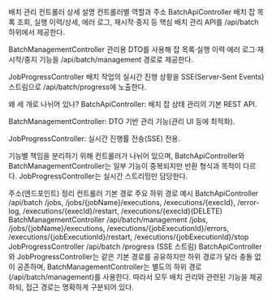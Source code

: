 배치 관리 컨트롤러 상세 설명
컨트롤러별 역할과 주소
BatchApiController
배치 잡 목록 조회, 실행 이력/상세, 에러 로그, 재시작·중지 등 핵심 배치 관리 API를 /api/batch 하위에서 제공한다.

BatchManagementController
관리용 DTO를 사용해 잡 목록·실행 이력·에러 로그·재시작/중지 기능을 /api/batch/management 경로로 제공한다.

JobProgressController
배치 작업의 실시간 진행 상황을 SSE(Server‑Sent Events) 스트림으로 /api/batch/progress에 노출한다.

왜 세 개로 나뉘어 있나?
BatchApiController: 배치 잡 상태 관리의 기본 REST API.

BatchManagementController: DTO 기반 관리 기능(관리 UI 등에 최적화).

JobProgressController: 실시간 진행률 전송(SSE) 전용.

기능별 책임을 분리하기 위해 컨트롤러가 나뉘어 있으며, BatchApiController와 BatchManagementController는 일부 기능이 중복되지만 반환 형식과 목적이 다르다. JobProgressController는 실시간 스트리밍만 담당한다.

주소(엔드포인트) 정리
컨트롤러	기본 경로	주요 하위 경로 예시
BatchApiController	/api/batch	/jobs, /jobs/{jobName}/executions, /executions/{execId}, /error-log, /executions/{execId}/restart, /executions/{execId}(DELETE)
BatchManagementController	/api/batch/management	/jobs, /jobs/{jobName}/executions, /executions/{jobExecutionId}/errors, /executions/{jobExecutionId}/restart, /executions/{jobExecutionId}/stop
JobProgressController	/api/batch	/progress (SSE 스트림)
BatchApiController와 JobProgressController는 같은 기본 경로를 공유하지만 하위 경로가 달라 충돌 없이 공존하며, BatchManagementController는 별도의 하위 경로(/api/batch/management)를 사용한다. 따라서 모두 배치 관리와 관련된 기능을 제공하되, 접근 경로는 명확하게 구분되어 있다.
